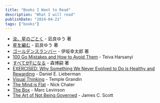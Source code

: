 ```yaml
---
title: "Books I Want to Read"
description: "What I will read"
publishDate: "2024-04-21"
tags: ["books"]
---
```


- [汝、星のごとく](https://bookclub.kodansha.co.jp/product?item=0000366625) - 凪良ゆう 著
- [星を編む](https://bookclub.kodansha.co.jp/product?item=0000379789) - 凪良ゆう 著
- [ゴールデンスランバー](https://www.shinchosha.co.jp/book/459603/) - 伊坂幸太郎 著
- [100 Go Mistakes and How to Avoid Them](https://www.manning.com/books/100-go-mistakes-and-how-to-avoid-them) - Teiva Harsanyi
- [すべてがFになる](https://bookclub.kodansha.co.jp/product?item=0000198009) - 森博嗣 著
- [EXERCISED: Why Something We Never Evolved to Do is Healthy and Rewarding](https://scholar.harvard.edu/exercised/home) - Daniel E. Lieberman
- [Visual Thinking](https://www.penguinrandomhouse.com/books/673207/visual-thinking-by-temple-grandin/) - Temple Grandin
- [The Mind is Flat](https://www.penguin.com.au/books/the-mind-is-flat-9780241208762) - Nick Chater
- [The Box](https://en.wikipedia.org/wiki/The_Box_(Levinson_book)) - Marc Levinson
- [The Art of Not Being Governed](https://en.wikipedia.org/wiki/The_Art_of_Not_Being_Governed) - James C. Scott
